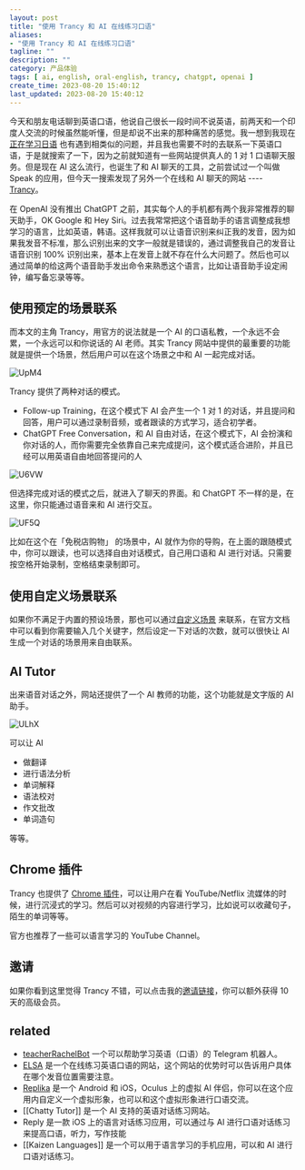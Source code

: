 ```yaml
---
layout: post
title: "使用 Trancy 和 AI 在线练习口语"
aliases:
- "使用 Trancy 和 AI 在线练习口语"
tagline: ""
description: ""
category: 产品体验
tags: [ ai, english, oral-english, trancy, chatgpt, openai ]
create_time: 2023-08-20 15:40:12
last_updated: 2023-08-20 15:40:12
---
```


今天和朋友电话聊到英语口语，他说自己很长一段时间不说英语，前两天和一个印度人交流的时候虽然能听懂，但是却说不出来的那种痛苦的感觉。我一想到我现在[正在学习日语](https://japanese-learning-notes.einverne.info/) 也有遇到相类似的问题，并且我也需要不时的去联系一下英语口语，于是就搜索了一下，因为之前就知道有一些网站提供真人的 1 对 1 口语聊天服务。但是现在 AI 这么流行，也诞生了和 AI 聊天的工具，之前尝试过一个叫做 Speak 的应用，但今天一搜索发现了另外一个在线和 AI 聊天的网站 ---- [Trancy](https://gtk.pw/trancy)。

在 OpenAI 没有推出 ChatGPT 之前，其实每个人的手机都有两个我非常推荐的聊天助手，OK Google 和 Hey Siri。过去我常常把这个语音助手的语言调整成我想学习的语言，比如英语，韩语。这样我就可以让语音识别来纠正我的发音，因为如果我发音不标准，那么识别出来的文字一般就是错误的，通过调整我自己的发音让语音识别 100% 识别出来，基本上在发音上就不存在什么大问题了。然后也可以通过简单的给这两个语音助手发出命令来熟悉这个语言，比如让语音助手设定闹钟，编写备忘录等等。

## 使用预定的场景联系

而本文的主角 Trancy，用官方的说法就是一个 AI 的口语私教，一个永远不会累，一个永远可以和你说话的 AI 老师。其实 Trancy 网站中提供的最重要的功能就是提供一个场景，然后用户可以在这个场景之中和 AI 一起完成对话。

![UpM4](https://photo.einverne.info/images/2023/08/20/UpM4.png)

Trancy 提供了两种对话的模式。

- Follow-up Training，在这个模式下 AI 会产生一个 1 对 1 的对话，并且提问和回答，用户可以通过录制音频，或者跟读的方式学习，适合初学者。
- ChatGPT Free Conversation，和 AI 自由对话，在这个模式下，AI 会扮演和你对话的人，而你需要完全依靠自己来完成提问，这个模式适合进阶，并且已经可以用英语自由地回答提问的人

![U6VW](https://photo.einverne.info/images/2023/08/20/U6VW.png)

但选择完成对话的模式之后，就进入了聊天的界面。和 ChatGPT 不一样的是，在这里，你只能通过语音来和 AI 进行交互。

![UF5Q](https://photo.einverne.info/images/2023/08/20/UF5Q.png)

比如在这个在「免税店购物」 的场景中，AI 就作为你的导购，在上面的跟随模式中，你可以跟读，也可以选择自由对话模式，自己用口语和 AI 进行对话。只需要按空格开始录制，空格结束录制即可。

## 使用自定义场景联系

如果你不满足于内置的预设场景，那也可以通过[自定义场景](https://manual.trancy.org/en/get-started/use-learning-deck/ai-talk/how-to-use-chatgpt-to-create-conversation-scenarios?) 来联系，在官方文档中可以看到你需要输入几个关键字，然后设定一下对话的次数，就可以很快让 AI 生成一个对话的场景用来自由联系。

## AI Tutor

出来语音对话之外，网站还提供了一个 AI 教师的功能，这个功能就是文字版的 AI 助手。

![ULhX](https://photo.einverne.info/images/2023/08/20/ULhX.png)

可以让 AI

- 做翻译
- 进行语法分析
- 单词解释
- 语法校对
- 作文批改
- 单词造句

等等。

## Chrome 插件

Trancy 也提供了 [Chrome 插件](https://www.trancy.org/#download)，可以让用户在看 YouTube/Netflix 流媒体的时候，进行沉浸式的学习。然后可以对视频的内容进行学习，比如说可以收藏句子，陌生的单词等等。

官方也推荐了一些可以语言学习的 YouTube Channel。

## 邀请

如果你看到这里觉得 Trancy 不错，可以点击我的[邀请链接](https://gtk.pw/trancy)，你可以额外获得 10 天的高级会员。

## related

- [teacherRachelBot](https://t.me/teacherRachelBot) 一个可以帮助学习英语（口语）的 Telegram 机器人。
- [ELSA](https://elsaspeak.com/en/) 是一个在线练习英语口语的网站，这个网站的优势时可以告诉用户具体在哪个发音位置需要注意。
- [Replika](https://replika.com/) 是一个 Android 和 iOS，Oculus 上的虚拟 AI 伴侣，你可以在这个应用内自定义一个虚拟形象，也可以和这个虚拟形象进行口语交流。
- [[Chatty Tutor]] 是一个 AI 支持的英语对话练习网站。
- Reply 是一款 iOS 上的语言对话练习应用，可以通过与 AI 进行口语对话练习来提高口语，听力，写作技能
- [[Kaizen Languages]] 是一个可以用于语言学习的手机应用，可以和 AI 进行口语对话练习。
